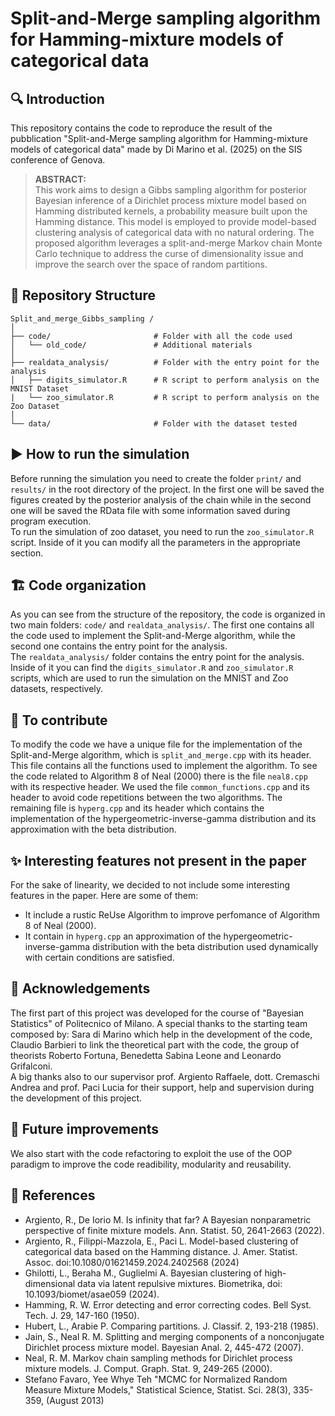 # Split-and-Merge sampling algorithm for Hamming-mixture models of categorical data

## 🔍 Introduction
This repository contains the code to reproduce the result of the pubblication "Split-and-Merge sampling algorithm for
Hamming-mixture models of categorical data" made by Di Marino et al. (2025) on the SIS conference of Genova.
> **ABSTRACT:** \
> This work aims to design a Gibbs sampling algorithm for posterior Bayesian inference of a Dirichlet process mixture model based on Hamming distributed kernels, a probability measure built upon the Hamming distance. This model is employed to provide model-based clustering analysis of categorical data with no natural ordering. The proposed algorithm leverages a split-and-merge Markov chain Monte Carlo technique to address the curse of dimensionality issue and improve the search over the space of random partitions. 

## 📂 Repository Structure 
```
Split_and_merge_Gibbs_sampling /
│
├── code/                       # Folder with all the code used
│   └── old_code/               # Additional materials
│
├── realdata_analysis/          # Folder with the entry point for the analysis
│   ├── digits_simulator.R      # R script to perform analysis on the MNIST Dataset
|   └── zoo_simulator.R         # R script to perform analysis on the Zoo Dataset
│
└── data/                       # Folder with the dataset tested
```

##  ▶️ How to run the simulation 
Before running the simulation you need to create the folder `print/` and `results/` in the root directory of the project. In the first one will be saved the figures created by the posterior analysis of the chain while in the second one will be saved the RData file with some information saved during program execution.  \
To run the simulation of zoo dataset, you need to run the `zoo_simulator.R` script. Inside of it you can modify all the parameters in the appropriate section. 

## 🏗️ Code organization
As you can see from the structure of the repository, the code is organized in two main folders: `code/` and `realdata_analysis/`. The first one contains all the code used to implement the Split-and-Merge algorithm, while the second one contains the entry point for the analysis. \
The `realdata_analysis/` folder contains the entry point for the analysis. Inside of it you can find the `digits_simulator.R` and `zoo_simulator.R` scripts, which are used to run the simulation on the MNIST and Zoo datasets, respectively. 

##  🤝 To contribute
To modify the code we have a unique file for the implementation of the Split-and-Merge algorithm, which is `split_and_merge.cpp` with its header. This file contains all the functions used to implement the algorithm. To see the code related to Algorithm 8 of Neal (2000) there is the file `neal8.cpp` with its respective header. We used the file `common_functions.cpp` and its header to avoid code repetitions between the two algorithms. The remaining file is `hyperg.cpp` and its header which contains the implementation of the hypergeometric-inverse-gamma distribution and its approximation with the beta distribution.

## ✨ Interesting features not present in the paper
For the sake of linearity, we decided to not include some interesting features in the paper. Here are some of them:
- It include a rustic ReUse Algorithm to improve perfomance of Algorithm 8 of Neal (2000). 
- It contain in `hyperg.cpp` an approximation of the hypergeometric-inverse-gamma distribution with the beta distribution used dynamically with certain conditions are satisfied.

## 👥 Acknowledgements
The first part of this project was developed for the course of "Bayesian Statistics" of Politecnico of Milano. A special thanks to the starting team composed by: Sara di Marino which help in the development of the code, Claudio Barbieri to link the theoretical part with the code, the group of theorists Roberto Fortuna, Benedetta Sabina Leone and Leonardo Grifalconi. \
A big thanks also to our supervisor prof. Argiento Raffaele, dott. Cremaschi Andrea and prof. Paci Lucia for their support, help and supervision during the development of this project.

## 🏁 Future improvements
We also start with the code refactoring to exploit the use of the OOP paradigm to improve the code readibility, modularity and reusability.

##  📖 References
- Argiento, R.,  De Iorio M. Is infinity that far? A Bayesian nonparametric perspective of finite mixture models. Ann. Statist. 50, 2641-2663 (2022).
- Argiento, R., Filippi-Mazzola, E., Paci L. Model-based clustering of
categorical data based on the Hamming distance. J. Amer. Statist. Assoc.  doi:10.1080/01621459.2024.2402568 (2024)
- Ghilotti, L., Beraha M., Guglielmi A.  Bayesian clustering of high-dimensional data via latent repulsive mixtures. Biometrika, doi: 10.1093/biomet/asae059 (2024).
- Hamming, R. W. Error detecting and error correcting codes. Bell Syst. Tech. J. 29, 147-160 (1950).
- Hubert, L., Arabie P. Comparing partitions. J. Classif. 2, 193-218 (1985).
- Jain, S., Neal R. M. Splitting and merging components of a nonconjugate Dirichlet process mixture model. Bayesian Anal. 2, 445-472 (2007).
- Neal, R. M. Markov chain sampling methods for Dirichlet process mixture models. J. Comput. Graph. Stat. 9, 249-265 (2000).
- Stefano Favaro, Yee Whye Teh "MCMC for Normalized Random Measure Mixture Models," Statistical Science, Statist. Sci. 28(3), 335-359, (August 2013)
